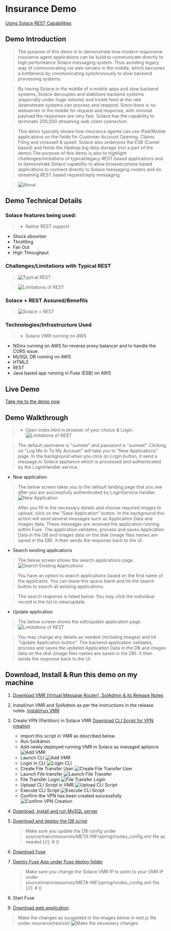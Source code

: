 # Insurance Demo
<a href="http://dev.solacesystems.com/tech/rest/" target="_blank">Using Solace REST Capabilities</a>

## Demo Introduction
> The purpose of this demo is to demonstrate how modern responsive insurance agent applications can be build to communicate directly to high performance Solace messaging system. Thus avoiding legacy way of communicating via web servers in the middle, which becomes a bottleneck by communicating synchronously to slow backend processing systems.

>By having Solace in the middle of a mobile apps and slow backend systems, Solace decouples and stabilizes backend systems (especially under huge volume) and trickle feed at the rate downstream systems can process and respond. Since there is no webserver in the middle for request and response, with minimal payload the responses are very fast. Solace has the capability to terminate 200,000 streaming web client connection.

> This demo typically shows how insurance agents can use iPad/Mobile applications on the fields for Customer Account Opening, Claims Filing and crosssell & upsell. Solace also underpins the ESB (Camel based) and feeds the Hadoop big data storage (not a part of the demo).The purpose of this demo is also to highlight challenges/limitations of typical/legacy REST based applications and to demonstrate Solace capability to allow browser/phone based applications to connect directly to Solace messaging routers and do streaming REST based request/reply messaging.


> ![About](./images/about.jpg)



## Demo Technical Details
### Solace features being used:
>- Native REST support
- Shock absorber
- Throttling
- Fan Out
- High Throughput

### Challenges/Limitations with Typical REST
>![Typical REST](./images/typical_rest.png)

>![Limitations of REST](./images/limitations_rest.png)

### Solace + REST Assured/Benefits
>![Solace + REST](./images/solace+rest.png)

### Technologies/Infrastructure Used
>- Solace VMR running on AWS
- NGinx running on AWS for reverse proxy balancer and to handle the CORS issue.
- MySQL DB running on AWS
- HTML5
- REST
- Java based app running in Fuse (ESB) on AWS


## Live Demo
<a href="http://52.74.193.178/insurance" target="_blank">Take me to the demo now</a>

## Demo Walkthrough
>- Open index.html in browser of your choice & Login.  
![Limitations of REST](./images/login.png)

>The default username is "sumeet" and password is "sumeet". Clicking on "Log Me In To My Account" will take you to "New Applications" page. In the background when you click on Login button, it send a message to Solace appliance which is processed and authenticated by the LoginHandler service.

- New application  
>The below screen takes you to the default landing page that you see after you are successfully authenticated by LoginService handler.
>![New Application](./images/new_app_screen.png)

>After you fill in the necessary details and choose required images to upload, click on the "Save Application" button. In the background this action will send several messages such as Application Data and Images data. These messages are received the application running within Fuse. The application validates, process and saves Application Data in the DB and images data on the disk (image files names are saved in the DB). It then sends the response back to the UI.

- Search existing applications  
>The below screen shows the search applications page.
>![Search Existing Applications](./images/search_apps.png)

>You have an option to search applications based on the first name of the applicants. You can leave this space blank and hit the search button to search all existing applications.

>The search response is listed below. You may click the individual record in the list to view/update.

- Update application  
>The below screen shows the edit/update application page.
> ![Limitations of REST](./images/update_app_screen.png)

>You may change any details as needed (including images) and hit "Update Application button". The backend application validates, process and saves the updated Application Data in the DB and images data on the disk (image files names are saved in the DB). It then sends the response back to the UI.

## Download, Install & Run this demo on my machine
1. <a href="http://dev.solacesystems.com/downloads/" target="_blank">Download VMR (Virtual Message Router), SolAdmin & its Release Notes</a>
2. Install/run VMR and SolAdmin as per the instructions in the release notes.
   <a href="http://dev.solacesystems.com/get-started/vmr-setup-tutorials/setting-up-solace-vmr/" target="_blank">Install/run VMR</a>
3. Create VPN (Partition) in Solace VMR
   <a href="./SolaceConfig/insurance.cli" target="_blank">Download CLI Script for VPN creation</a>
   - import this script in VMR as described below.
   - Run SolAdmin
   - Add newly deployed running VMR in Solace as managed apliance
     ![Add VMR](./images/SolAdmin-AddVMR.png)
   - Launch CLI
     ![Add VMR](./images/VMR-Launch-CLI.png)
   - Login in CLI
     ![Login CLI](./images/VMR-CLI-Login.png)
   - Create File Transfer User
     ![Create File Transfer User](./images/VMR-Create-FileTransfer-User.png)
   - Launch File transfer
     ![Launch File Transfer](./images/VMR-Launch-FileTransfer.png)
   - File Transfer Login
     ![File Transfer Login](./images/VMR-FileTransfer-Login.png)
   - Upload CLI Script in VMR
     ![Upload CLI Script](./images/VMR-Upload-CLI-Script.png)
   - Execute CLI Script
     ![Execute CLI Script](./images/VMR-Execute-CLI-Script.png)
   - Confirm the VPN has been created successfully
     ![Confirm VPN Creation](./images/VMR-Confirm-VPN-Creation.png)
   
4. <a href="http://dev.mysql.com/downloads/mysql/" target="_blank">Download, install and run MySQL server</a>
5. <a href="./DB%20Script.zip" target="_blank">Download and deploy the DB script</a>
   > Make sure you update the DB config under 
     source/main/resources/META-INF/spring/routes_config.xml file as needed
   [//]: # (<bean id="dataSource" class="org.apache.commons.dbcp.BasicDataSource" destroy-method="close">)
         <property name="driverClassName" value="com.mysql.jdbc.Driver"/>
         <property name="url" value="jdbc:mysql://localhost:3306/insurance"/>
         <property name="username" value="fuse_app"/>
         <property name="password" value="solace1"/>
      </bean>
6. <a href="http://www.jboss.org/products/fuse/download/" target="_blank">Download Fuse</a>
7. <a href="./FuseAPP/redleaf-insaurance-services-0.0.1-SNAPSHOT.jar" target="_blank">Deploy Fuse App under Fuse deploy folder</a>
   > Make sure you change the Solace VMR IP to point to your VMR IP under            
     source/main/resources/META-INF/spring/routes_config.xml file.
   [//]: # (<property name="environment">)
         <map>
             <entry key="java.naming.provider.url" value="smf://52.76.29.143" />
             <entry key="java.naming.factory.initial" value="com.solacesystems.jndi.SolJNDIInitialContextFactory" />
             <entry key="java.naming.security.credentials" value="password" />
             <entry key="java.naming.security.principal" value="ins_user" />
             <entry key="Solace_JMS_VPN" value="insurance" />
         </map>
      </property>

8. Start Fuse
9. [Download web application](./www).
> Make the changes as suugested in the images below in rest.js file under insurance/res/sol/
     ![Make the necessary changes](./images/UpdateREST-js.png)
